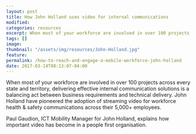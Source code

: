 ```yaml
---
layout: post
title: How John Holland uses video for internal communications
modified:
categories: resources
excerpt: When most of your workforce are involved in over 100 projects across every state and territory, delivering effective internal communication solutions is a balancing act between business requirements and technical delivery.
tags: []
image:
thumbnail: "/assets/img/resources/John-Holland.jpg"
feature:
permalink: /how-to-reach-and-engage-a-mobile-workforce-john-holland
date: 2017-03-14T08:13:07-04:00
---
```


When most of your workforce are involved in over 100 projects across every state and territory, delivering effective internal communication solutions is a balancing act between business requirements and technical delivery. John Holland have pioneered the adoption of streaming video for workforce health &amp; safety communications across their 5,000+ employees.

Paul Gaudion, ICT Mobility Manager for John Holland, explains how important video has become in a people first organisation.

<div class="t-center video-containers mt-5 mb-5">
	<script src="https://publish.viostream.com/embed/ctoaztbsfrz5j"></script>
</div>